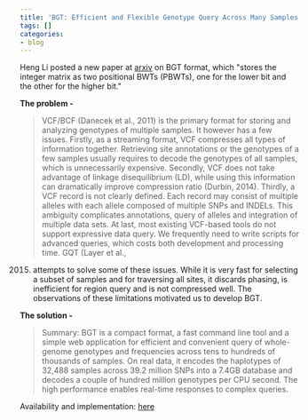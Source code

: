 ```yaml
---
title: 'BGT: Efficient and Flexible Genotype Query Across Many Samples'
tags: []
categories:
- blog
---
```

Heng Li posted a new paper at [arxiv](http://arxiv.org/abs/1506.08452) on BGT
format, which "stores the integer matrix as two positional BWTs (PBWTs), one
for the lower bit and the other for the higher bit."
<!--more-->

**The problem -**

> VCF/BCF (Danecek et al., 2011) is the primary format for storing and
analyzing genotypes of multiple samples. It however has a few issues. Firstly,
as a streaming format, VCF compresses all types of information together.
Retrieving site annotations or the genotypes of a few samples usually requires
to decode the genotypes of all samples, which is unnecessarily expensive.
Secondly, VCF does not take advantage of linkage disequilibrium (LD), while
using this information can dramatically improve compression ratio (Durbin,
2014). Thirdly, a VCF record is not clearly defined. Each record may consist
of multiple alleles with each allele composed of multiple SNPs and INDELs.
This ambiguity complicates annotations, query of alleles and integration of
multiple data sets. At last, most existing VCF-based tools do not support
expressive data query. We frequently need to write scripts for advanced
queries, which costs both development and processing time. GQT (Layer et al.,
2015) attempts to solve some of these issues. While it is very fast for
selecting a subset of samples and for traversing all sites, it discards
phasing, is inefficient for region query and is not compressed well. The
observations of these limitations motivated us to develop BGT.

**The solution -**

> Summary: BGT is a compact format, a fast command line tool and a simple web
application for efficient and convenient query of whole-genome genotypes and
frequencies across tens to hundreds of thousands of samples. On real data, it
encodes the haplotypes of 32,488 samples across 39.2 million SNPs into a 7.4GB
database and decodes a couple of hundred million genotypes per CPU second. The
high performance enables real-time responses to complex queries.

Availability and implementation: [here](https://github.com/lh3/bgt)

